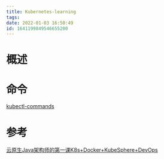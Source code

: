 ```yaml
---
title: Kubernetes-learning
tags: 
date: 2022-01-03 16:50:49
id: 1641199849546655200
---
```

# 概述



# 命令

 [kubectl-commands](https://kubernetes.io/docs/reference/generated/kubectl/kubectl-commands) 

# 参考

 [云原生Java架构师的第一课K8s+Docker+KubeSphere+DevOps](https://www.bilibili.com/video/BV13Q4y1C7hS) 
